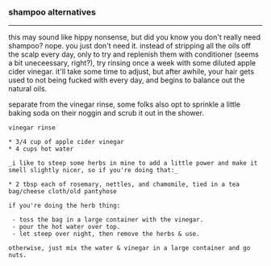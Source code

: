 ### shampoo alternatives

---

this may sound like hippy nonsense, but did you know you don't really need shampoo? nope. you just don't need it. instead of stripping all the oils off the scalp every day, only to try and replenish them with conditioner (seems a bit uneceessary, right?), try rinsing once a week with some diluted apple cider vinegar. it'll take some time to adjust, but after awhile, your hair gets used to not being fucked with every day, and begins to balance out the natural oils. 

separate from the vinegar rinse, some folks also opt to sprinkle a little baking soda on their noggin and scrub it out in the shower. 


```
vinegar rinse

* 3/4 cup of apple cider vinegar
* 4 cups hot water

_i like to steep some herbs in mine to add a little power and make it smell slightly nicer, so if you're doing that:_

* 2 tbsp each of rosemary, nettles, and chamomile, tied in a tea bag/cheese cloth/old pantyhose

if you're doing the herb thing:

 - toss the bag in a large container with the vinegar. 
 - pour the hot water over top.
 - let steep over night, then remove the herbs & use.

otherwise, just mix the water & vinegar in a large container and go nuts.

```

